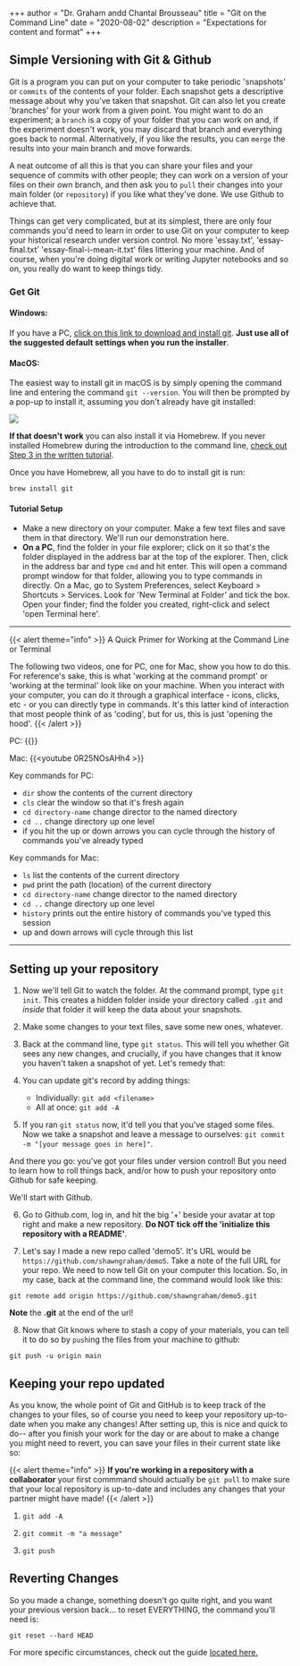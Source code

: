 +++
author = "Dr. Graham andd Chantal Brousseau"
title = "Git on the Command Line"
date = "2020-08-02"
description = "Expectations for content and format"
+++

## Simple Versioning with Git & Github

Git is a program you can put on your computer to take periodic 'snapshots' or `commits` of the contents of your folder. Each snapshot gets a descriptive message about why you've taken that snapshot. Git can also let you create 'branches' for your work from a given point. You might want to do an experiment; a `branch` is a copy of your folder that you can work on and, if the experiment doesn't work, you may discard that branch and everything goes back to normal. Alternatively, if you like the results, you can `merge` the results into your main branch and move forwards.

A neat outcome of all this is that you can share your files and your sequence of commits with other people; they can work on a version of your files on their own branch, and then ask you to `pull` their changes into your main folder (or `repository`) if you like what they've done. We use Github to achieve that.

Things can get very complicated, but at its simplest, there are only four commands you'd need to learn in order to use Git on your computer to keep your historical research under version control. No more 'essay.txt', 'essay-final.txt' 'essay-final-i-mean-it.txt' files littering your machine. And of course, when you're doing digital work or writing Jupyter notebooks and so on, you really do want to keep things tidy.

### Get Git

#### Windows:

If you have a PC, [click on this link to download and install git](https://git-scm.com/download/win). **Just use all of the suggested default settings when you run the installer**.

#### MacOS:

The easiest way to install git in macOS is by simply opening the command line and entering the command `git --version`. You will then be prompted by a pop-up to install it, assuming you don't already have git installed:

![](images/github/git-prompt.png)

**If that doesn't work** you can also install it via Homebrew. If you never installed Homebrew during the introduction to the command line, [check out Step 3 in the written tutorial](/tutorials/command-line-mac/#step-3-homebrew).

Once you have Homebrew, all you have to do to install git is run:

```
brew install git
```

#### Tutorial Setup
+ Make a new directory on your computer. Make a few text files and save them in that directory. We'll run our demonstration here.
+ **On a PC**, find the folder in your file explorer; click on it so that's the folder displayed in the address bar at the top of the explorer. Then, click in the address bar and type `cmd` and hit enter. This will open a command prompt window for that folder, allowing you to type commands in directly. On a Mac, go to System Preferences, select Keyboard > Shortcuts > Services. Look for 'New Terminal at Folder' and tick the box. Open your finder; find the folder you created, right-click and select 'open Terminal here'.


---

{{< alert theme="info" >}}
A Quick Primer for Working at the Command Line or Terminal

The following two videos, one for PC, one for Mac, show you how to do this. For reference's sake, this is what 'working at the command prompt' or 'working at the terminal' look like on your machine. When you interact with your computer, you can do it through a graphical interface - icons, clicks, etc - or you can directly type in commands. It's this latter kind of interaction that most people think of as 'coding', but for us, this is just 'opening the hood'.
{{< /alert >}}

PC:
{{<youtube yvpn1lITcVU >}}

Mac:
{{<youtube 0R25NOsAHh4 >}}

Key commands for PC:
+ `dir` show the contents of the current directory
+ `cls` clear the window so that it's fresh again
+ `cd directory-name` change director to the named directory
+ `cd ..` change directory up one level
+ if you hit the up or down arrows you can cycle through the history of commands you've already typed

Key commands for Mac:
+ `ls` list the contents of the current directory
+ `pwd` print the path (location) of the current directory
+ `cd directory-name` change director to the named directory
+ `cd ..` change directory up one level
+ `history` prints out the entire history of commands you've typed this session
+ up and down arrows will cycle through this list

---

## Setting up your repository

1. Now we'll tell Git to watch the folder. At the command prompt, type `git init`. This creates a hidden folder inside your directory called `.git` and _inside_ that folder it will keep the data about your snapshots.

2. Make some changes to your text files, save some new ones, whatever.

3. Back at the command line, type `git status`. This will tell you whether Git sees any new changes, and crucially, if you have changes that it know you haven't taken a snapshot of yet. Let's remedy that:

4. You can update git's record by adding things:
    + Individually: `git add <filename>`
    + All at once: `git add -A`

5. If you ran `git status` now, it'd tell you that you've staged some files. Now we take a snapshot and leave a message to ourselves: `git commit -m "[your message goes in here]"`.

And there you go: you've got your files under version control! But you need to learn how to roll things back, and/or how to push your repository onto Github for safe keeping.

We'll start with Github.

6. Go to Github.com, log in, and hit the big '+' beside your avatar at top right and make a new repository. **Do NOT tick off the 'initialize this repository with a README'**.

7. Let's say I made a new repo called 'demo5'. It's URL would be `https://github.com/shawngraham/demo5`. Take a note of the full URL for your repo. We need to now tell Git on your computer this location. So, in my case, back at the command line, the command would look like this:
```
git remote add origin https://github.com/shawngraham/demo5.git
```

**Note** the **.git** at the end of the url!


8. Now that Git knows where to stash a copy of your materials, you can tell it to do so by `push`ing the files from your machine to github:
```
git push -u origin main
```

## Keeping your repo updated

As you know, the whole point of Git and GitHub is to keep track of the changes to your files, so of course you need to keep your repository up-to-date when you make any changes! After setting up, this is nice and quick to do-- after you finish your work for the day or are about to make a change you might need to revert, you can save your files in their current state like so:

{{< alert theme="info" >}}
**If you're working in a repository with a collaborator** your first commmand should actually be `git pull` to make sure that your local repository is up-to-date and includes any changes that your partner might have made!
{{< /alert >}}

1. `git add -A`

2. `git commit -m "a message"`

3. `git push`

## Reverting Changes

So you made a change, something doesn't go quite right, and you want your previous version back... to reset EVERYTHING, the command you'll need is:
```
git reset --hard HEAD
```
For more specific circumstances, check out the guide [located here.](https://www.systutorials.com/how-to-revert-changes-in-git/)
